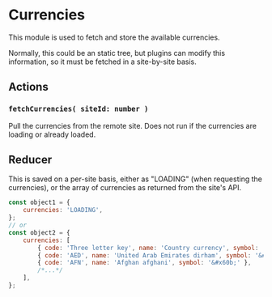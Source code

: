 # Currencies

This module is used to fetch and store the available currencies.

Normally, this could be an static tree, but plugins can modify this information, so it must be fetched in a site-by-site basis.

## Actions

### `fetchCurrencies( siteId: number )`

Pull the currencies from the remote site. Does not run if the currencies are loading or already loaded.

## Reducer

This is saved on a per-site basis, either as "LOADING" (when requesting the currencies), or the array of currencies as returned from the site's API.

```js
const object1 = {
	currencies: 'LOADING',
};
// or
const object2 = {
	currencies: [
		{ code: 'Three letter key', name: 'Country currency', symbol: 'currency html symbol' },
		{ code: 'AED', name: 'United Arab Emirates dirham', symbol: '&#x62f;.&#x625;' },
		{ code: 'AFN', name: 'Afghan afghani', symbol: '&#x60b;' },
		/*...*/
	],
};
```
